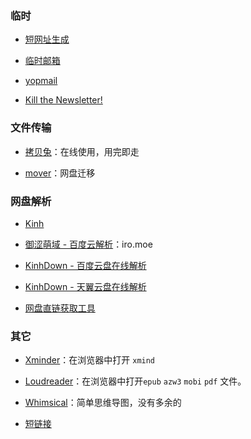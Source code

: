 ### 临时

- [短网址生成](https://www.blooo.top/dwz/)

- [临时邮箱](https://www.linshiyouxiang.net/)

- [yopmail](http://www.yopmail.com/zh/)

- [Kill the Newsletter!](https://kill-the-newsletter.com/)

### 文件传输

- [拷贝兔](https://cp.anyknew.com/)：在线使用，用完即走

- [mover](https://app.mover.io/)：网盘迁移

### 网盘解析

- [Kinh](https://www.kinh.cc/)

- [御涩萌域 - 百度云解析](https://pan.iro.moe/)：iro.moe

- [KinhDown - 百度云盘在线解析](https://baidu.kinh.cc/?Type=LinkParsing)

- [KinhDown - 天翼云盘在线解析](https://189.kinh.cc/?Type=LinkParsing)

- [网盘直链获取工具](https://link.gimhoy.com/)

### 其它

- [Xminder](https://xiaojuzi.fun/Xminder/edit.html)：在浏览器中打开 `xmind`

- [Loudreader](https://www.loudreader.com/)：在浏览器中打开`epub` `azw3` `mobi` `pdf` 文件。


- [Whimsical](https://whimsical.com/)：简单思维导图，没有多余的

- [短链接](http://gg.gg/)